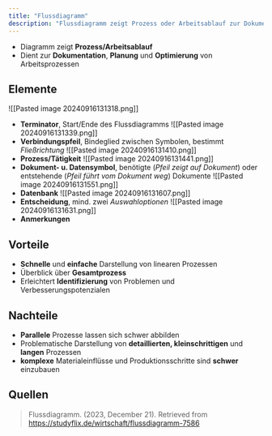 ```yaml
---
title: "Flussdiagramm"
description: "Flussdiagramm zeigt Prozess oder Arbeitsablauf zur Dokumentation, Planung und Optimierung. Elemente sind Terminator, Verbindungspfeil, Prozess, Dokument, Datenbank, Entscheidung und Anmerkungen. Vorteile sind schnelle Darstellung und Überblick. Nachteile sind Schwierigkeiten bei parallelen Prozessen."
---
```


- Diagramm zeigt **Prozess/Arbeitsablauf** 
- Dient zur **Dokumentation**, **Planung** und **Optimierung** von Arbeitsprozessen

## Elemente
![[Pasted image 20240916131318.png]]
- **Terminator**, Start/Ende des Flussdiagramms
![[Pasted image 20240916131339.png]]
- **Verbindungspfeil**, Bindeglied zwischen Symbolen, bestimmt *Fließrichtung*
![[Pasted image 20240916131410.png]]
- **Prozess/Tätigkeit**
![[Pasted image 20240916131441.png]]
- **Dokument- u. Datensymbol**, benötigte (*Pfeil zeigt auf Dokument*) oder entstehende (*Pfeil führt vom Dokument weg*) Dokumente
![[Pasted image 20240916131551.png]]
- **Datenbank**
![[Pasted image 20240916131607.png]]
- **Entscheidung**, mind. zwei *Auswahloptionen*
![[Pasted image 20240916131631.png]]
- **Anmerkungen**

## Vorteile
- **Schnelle** und **einfache** Darstellung von linearen Prozessen
- Überblick über **Gesamtprozess**
- Erleichtert **Identifizierung** von Problemen und Verbesserungspotenzialen

## Nachteile
- **Parallele** Prozesse lassen sich schwer abbilden
- Problematische Darstellung von **detaillierten, kleinschrittigen** und **langen** Prozessen
- **komplexe** Materialeinflüsse und Produktionsschritte sind **schwer** einzubauen

## Quellen
> Flussdiagramm. (2023, December 21). Retrieved from https://studyflix.de/wirtschaft/flussdiagramm-7586